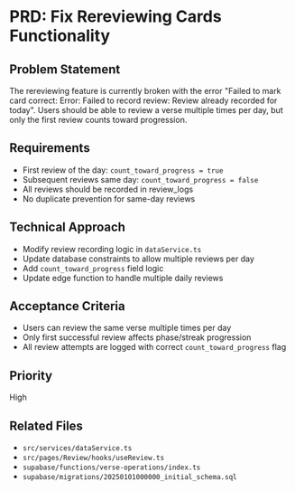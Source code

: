 # PRD: Fix Rereviewing Cards Functionality

## Problem Statement
The rereviewing feature is currently broken with the error "Failed to mark card correct: Error: Failed to record review: Review already recorded for today". Users should be able to review a verse multiple times per day, but only the first review counts toward progression.

## Requirements
- First review of the day: `count_toward_progress = true`
- Subsequent reviews same day: `count_toward_progress = false`
- All reviews should be recorded in review_logs
- No duplicate prevention for same-day reviews

## Technical Approach
- Modify review recording logic in `dataService.ts`
- Update database constraints to allow multiple reviews per day
- Add `count_toward_progress` field logic
- Update edge function to handle multiple daily reviews

## Acceptance Criteria
- Users can review the same verse multiple times per day
- Only first successful review affects phase/streak progression
- All review attempts are logged with correct `count_toward_progress` flag

## Priority
High

## Related Files
- `src/services/dataService.ts`
- `src/pages/Review/hooks/useReview.ts`
- `supabase/functions/verse-operations/index.ts`
- `supabase/migrations/20250101000000_initial_schema.sql`